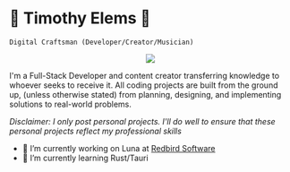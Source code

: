 # :guitar: Timothy Elems :basketball:

`Digital Craftsman (Developer/Creator/Musician)`

<p align="center">
  <a href="https://skillicons.dev">
    <img src="https://skillicons.dev/icons?i=python,zig,nim,rust,vue,pytorch,tensorflow,react,mongo,sqlite,aws,gcp,git,kubernetes,docker,neovim&perline=8" />
  </a>
</p>


I'm a Full-Stack Developer and content creator transferring knowledge to whoever seeks to receive it. All coding projects are built from the ground up, (unless otherwise stated) from planning, designing, and implementing solutions to real-world problems. 

*Disclaimer: I only post personal projects. I'll do well to ensure that these personal projects reflect my professional skills*

- 🔭 I’m currently working on Luna at [Redbird Software](https://www.rbsco.org/)
- 🌱 I’m currently learning Rust/Tauri
<!--
- 👯 I’m looking to collaborate on ...
- 🤔 I’m looking for help with ...
- 💬 Ask me about ...
- 📫 How to reach me: ...
- 😄 Pronouns: ...
- ⚡ Fun fact: ...
-->

